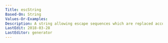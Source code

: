 ```yaml
---
Title: escString
Based-On: String
Values-Or-Examples: 
Description: A string allowing escape sequences which are replaced according to the context.
LastEdit: 2018-03-28
LastEditor: generator
---
```



